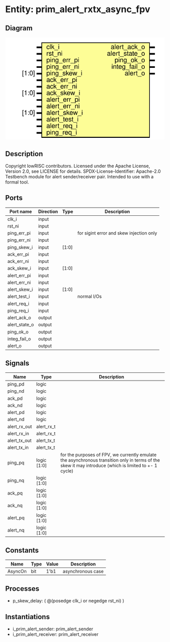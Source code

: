 # Entity: prim_alert_rxtx_async_fpv

## Diagram

![Diagram](prim_alert_rxtx_async_fpv.svg "Diagram")
## Description

Copyright lowRISC contributors.
 Licensed under the Apache License, Version 2.0, see LICENSE for details.
 SPDX-License-Identifier: Apache-2.0
 Testbench module for alert sender/receiver pair. Intended to use with
 a formal tool.
 
## Ports

| Port name     | Direction | Type  | Description                              |
| ------------- | --------- | ----- | ---------------------------------------- |
| clk_i         | input     |       |                                          |
| rst_ni        | input     |       |                                          |
| ping_err_pi   | input     |       | for sigint error and skew injection only |
| ping_err_ni   | input     |       |                                          |
| ping_skew_i   | input     | [1:0] |                                          |
| ack_err_pi    | input     |       |                                          |
| ack_err_ni    | input     |       |                                          |
| ack_skew_i    | input     | [1:0] |                                          |
| alert_err_pi  | input     |       |                                          |
| alert_err_ni  | input     |       |                                          |
| alert_skew_i  | input     | [1:0] |                                          |
| alert_test_i  | input     |       | normal I/Os                              |
| alert_req_i   | input     |       |                                          |
| ping_req_i    | input     |       |                                          |
| alert_ack_o   | output    |       |                                          |
| alert_state_o | output    |       |                                          |
| ping_ok_o     | output    |       |                                          |
| integ_fail_o  | output    |       |                                          |
| alert_o       | output    |       |                                          |
## Signals

| Name         | Type        | Description                                                                                                                                            |
| ------------ | ----------- | ------------------------------------------------------------------------------------------------------------------------------------------------------ |
| ping_pd      | logic       |                                                                                                                                                        |
| ping_nd      | logic       |                                                                                                                                                        |
| ack_pd       | logic       |                                                                                                                                                        |
| ack_nd       | logic       |                                                                                                                                                        |
| alert_pd     | logic       |                                                                                                                                                        |
| alert_nd     | logic       |                                                                                                                                                        |
| alert_rx_out | alert_rx_t  |                                                                                                                                                        |
| alert_rx_in  | alert_rx_t  |                                                                                                                                                        |
| alert_tx_out | alert_tx_t  |                                                                                                                                                        |
| alert_tx_in  | alert_tx_t  |                                                                                                                                                        |
| ping_pq      | logic [1:0] | for the purposes of FPV, we currently emulate the asynchronous transition only in terms of the skew it may introduce (which is limited to +- 1 cycle)  |
| ping_nq      | logic [1:0] |                                                                                                                                                        |
| ack_pq       | logic [1:0] |                                                                                                                                                        |
| ack_nq       | logic [1:0] |                                                                                                                                                        |
| alert_pq     | logic [1:0] |                                                                                                                                                        |
| alert_nq     | logic [1:0] |                                                                                                                                                        |
## Constants

| Name    | Type | Value | Description        |
| ------- | ---- | ----- | ------------------ |
| AsyncOn | bit  | 1'b1  | asynchronous case  |
## Processes
- p_skew_delay: ( @(posedge clk_i or negedge rst_ni) )
## Instantiations

- i_prim_alert_sender: prim_alert_sender
- i_prim_alert_receiver: prim_alert_receiver
